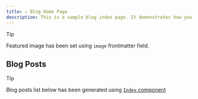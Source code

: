 ```yaml
---
title: ✍️ Blog Home Page
description: This is a sample blog index page. It demonstrates how you can add a features image to a page and create a simple list of blog posts.
---
```


>[!tip]
>Featured image has been set using `image` frontmatter field.

## Blog Posts

>[!tip]
>Blog posts list below has been generated using [`Index` component](https://flowershow.app/docs/index-component)

<Index dir="/blog"/>
